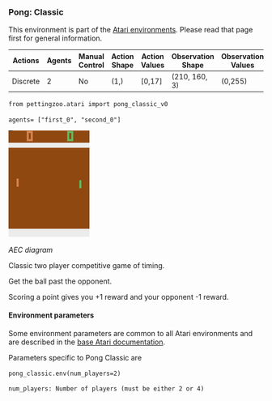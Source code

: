 
### Pong: Classic

This environment is part of the [Atari environments](../atari.md). Please read that page first for general information.

| Actions | Agents  | Manual Control | Action Shape | Action Values | Observation Shape | Observation Values |
|---------|---------|----------------|--------------|---------------|-------------------|--------------------|
| Discrete  | 2 | No      | (1,)    | [0,17]         | (210, 160, 3)         | (0,255)            |

`from pettingzoo.atari import pong_classic_v0`

`agents= ["first_0", "second_0"]`

![pong gif](atari_pong_classic.gif)

*AEC diagram*

Classic two player competitive game of timing.

Get the ball past the opponent.

Scoring a point gives you +1 reward and your opponent -1 reward.


#### Environment parameters

Some environment parameters are common to all Atari environments and are described in the [base Atari documentation](../atari.md).

Parameters specific to Pong Classic are

```
pong_classic.env(num_players=2)
```

```
num_players: Number of players (must be either 2 or 4)
```
